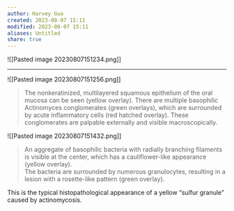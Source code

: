 ```yaml
---
author: Harvey Guo
created: 2023-08-07 15:11
modified: 2023-08-07 15:11
aliases: Untitled
share: true
---
```

![[Pasted image 20230807151234.png]]

---
![[Pasted image 20230807151256.png]]
>The nonkeratinized, multilayered squamous epithelium of the oral mucosa can be seen (yellow overlay). There are multiple basophilic Actinomyces conglomerates (green overlays), which are surrounded by acute inflammatory cells (red hatched overlay). These conglomerates are palpable externally and visible macroscopically.

![[Pasted image 20230807151432.png]]
>An aggregate of basophilic bacteria with radially branching filaments is visible at the center, which has a cauliflower-like appearance (yellow overlay).  
The bacteria are surrounded by numerous granulocytes, resulting in a lesion with a rosette-like pattern (green overlay).
>
This is the typical histopathological appearance of a yellow “sulfur granule” caused by actinomycosis.
